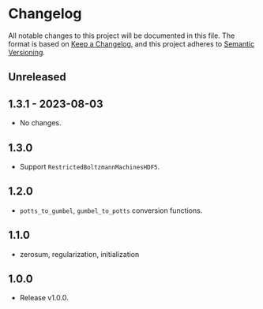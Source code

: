 # Changelog

All notable changes to this project will be documented in this file. The format is based on [Keep a Changelog](https://keepachangelog.com/en/1.0.0/), and this project adheres to [Semantic Versioning](https://semver.org/spec/v2.0.0.html).

## Unreleased

## 1.3.1 - 2023-08-03

- No changes.

## 1.3.0

- Support `RestrictedBoltzmannMachinesHDF5`.

## 1.2.0

- `potts_to_gumbel`, `gumbel_to_potts` conversion functions.

## 1.1.0

- zerosum, regularization, initialization

## 1.0.0

- Release v1.0.0.
